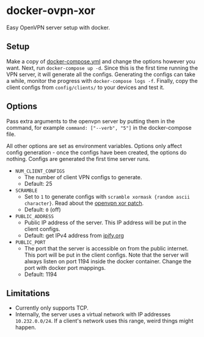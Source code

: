 # docker-ovpn-xor
Easy OpenVPN server setup with docker.

## Setup
Make a copy of [docker-compose.yml](docker-compose.yml) and change the options however you want.
Next, run `docker-compose up -d`. Since this is the first time running the VPN server, it will
generate all the configs. Generating the configs can take a while, monitor the progress with
`docker-compose logs -f`. Finally, copy the client configs from `config/clients/` to your devices
and test it.

## Options

Pass extra arguments to the openvpn server by putting them in the command,
for example `command: ["--verb", "5"]` in the docker-compose file.

All other options are set as environment variables.
Options only affect config generation - once the configs have been created, the options do nothing.
Configs are generated the first time server runs.

- `NUM_CLIENT_CONFIGS`
    - The number of client VPN configs to generate.
    - Default: 25
- `SCRAMBLE`
    - Set to `1` to generate configs with `scramble xormask {random ascii character}`. Read about the [openvpn xor patch](https://tunnelblick.net/cOpenvpn_xorpatch.html).
    - Default: `0` (off)
- `PUBLIC_ADDRESS`
    - Public IP address of the server. This IP address will be put in the client configs.
    - Default: get IPv4 address from [ipify.org](https://www.ipify.org/)
- `PUBLIC_PORT`
    - The port that the server is accessible on from the public internet.
    This port will be put in the client configs.
    Note that the server will always listen on port 1194 inside the docker container.
    Change the port with docker port mappings.
    - Default: 1194
    
## Limitations

- Currently only supports TCP.
- Internally, the server uses a virtual network with IP addresses `10.232.0.0/24`.
If a client's network uses this range, weird things might happen.